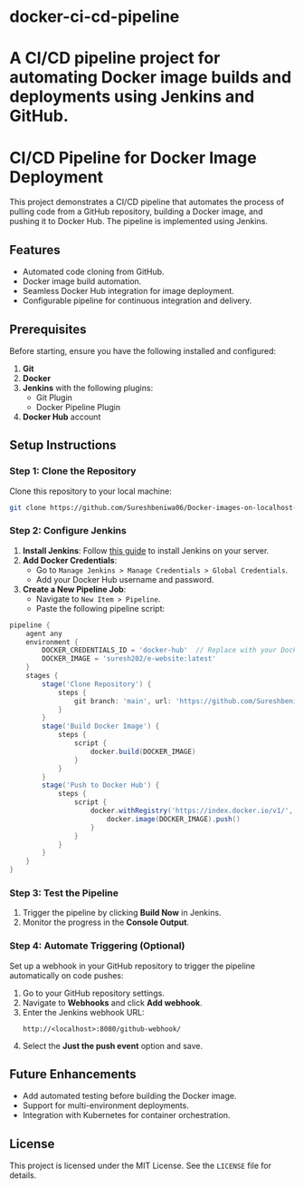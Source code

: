 # docker-ci-cd-pipeline

# A CI/CD pipeline project for automating Docker image builds and deployments using Jenkins and GitHub.

# CI/CD Pipeline for Docker Image Deployment

This project demonstrates a CI/CD pipeline that automates the process of pulling code from a GitHub repository, building a Docker image, and pushing it to Docker Hub. The pipeline is implemented using Jenkins.

## Features

- Automated code cloning from GitHub.
- Docker image build automation.
- Seamless Docker Hub integration for image deployment.
- Configurable pipeline for continuous integration and delivery.

## Prerequisites

Before starting, ensure you have the following installed and configured:

1. **Git**
2. **Docker**
3. **Jenkins** with the following plugins:
   - Git Plugin
   - Docker Pipeline Plugin
4. **Docker Hub** account

## Setup Instructions

### Step 1: Clone the Repository

Clone this repository to your local machine:

```bash
git clone https://github.com/Sureshbeniwa06/Docker-images-on-localhost-running-how-.git
```

### Step 2: Configure Jenkins

1. **Install Jenkins**: Follow [this guide](https://www.jenkins.io/doc/book/installing/) to install Jenkins on your server.
2. **Add Docker Credentials**:
   - Go to `Manage Jenkins > Manage Credentials > Global Credentials`.
   - Add your Docker Hub username and password.
3. **Create a New Pipeline Job**:
   - Navigate to `New Item > Pipeline`.
   - Paste the following pipeline script:

```groovy
pipeline {
    agent any
    environment {
        DOCKER_CREDENTIALS_ID = 'docker-hub'  // Replace with your Docker Hub credentials ID
        DOCKER_IMAGE = 'suresh202/e-website:latest'
    }
    stages {
        stage('Clone Repository') {
            steps {
                git branch: 'main', url: 'https://github.com/Sureshbeniwa06/Docker-images-on-localhost-running-how-.git'
            }
        }
        stage('Build Docker Image') {
            steps {
                script {
                    docker.build(DOCKER_IMAGE)
                }
            }
        }
        stage('Push to Docker Hub') {
            steps {
                script {
                    docker.withRegistry('https://index.docker.io/v1/', DOCKER_CREDENTIALS_ID) {
                        docker.image(DOCKER_IMAGE).push()
                    }
                }
            }
        }
    }
}
```

### Step 3: Test the Pipeline

1. Trigger the pipeline by clicking **Build Now** in Jenkins.
2. Monitor the progress in the **Console Output**.

### Step 4: Automate Triggering (Optional)

Set up a webhook in your GitHub repository to trigger the pipeline automatically on code pushes:

1. Go to your GitHub repository settings.
2. Navigate to **Webhooks** and click **Add webhook**.
3. Enter the Jenkins webhook URL:
   ```
   http://<localhost>:8080/github-webhook/
   ```
4. Select the **Just the push event** option and save.


## Future Enhancements

- Add automated testing before building the Docker image.
- Support for multi-environment deployments.
- Integration with Kubernetes for container orchestration.

## License

This project is licensed under the MIT License. See the `LICENSE` file for details.








